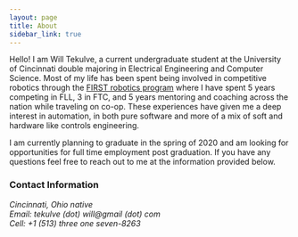 ```yaml
---
layout: page
title: About
sidebar_link: true
---
```


Hello! I am Will Tekulve, a current undergraduate student at the University of Cincinnati double majoring in Electrical Engineering and Computer Science.
Most of my life has been spent being involved in competitive robotics through the [FIRST robotics program](https://www.firstinspires.org/) where I have spent 5 years competing in FLL, 3 in FTC, and 5 years mentoring and coaching across the nation while traveling on co-op.
These experiences have given me a deep interest in automation, in both pure software and more of a mix of soft and hardware like controls engineering.

I am currently planning to graduate in the spring of 2020 and am looking for opportunities for full time employment post graduation. If you have any questions feel free to reach out to me at the information provided below.

### Contact Information
<address>
Cincinnati, Ohio native<br />
Email: tekulve (dot) will@gmail (dot) com<br />
Cell: +1 (513) three one seven-8263
</address>